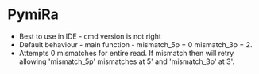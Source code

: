 # PymiRa
- Best to use in IDE - cmd version is not right
- Default behaviour - main function - mismatch_5p = 0 mismatch_3p = 2.
- Attempts 0 mismatches for entire read. If mismatch then will retry allowing 'mismatch_5p' mismatches at 5' and 'mismatch_3p' at 3'.
